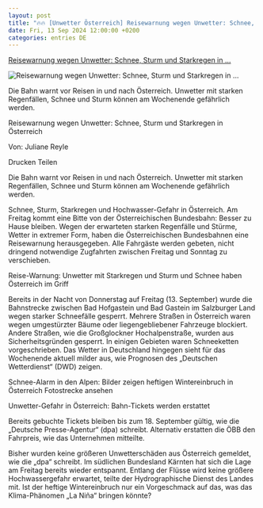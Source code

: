```yaml
---
layout: post
title: "🔥🔥 [Unwetter Österreich] Reisewarnung wegen Unwetter: Schnee, Sturm und Starkregen in ..."
date: Fri, 13 Sep 2024 12:00:00 +0200
categories: entries DE
---
```

[Reisewarnung wegen Unwetter: Schnee, Sturm und Starkregen in ...](https://www.echo24.de/service/wetter/reisewarnung-unwetter-schnee-oesterreich-gefahr-wetter-starkregen-sturm-gefahr-93298384.html)

![Reisewarnung wegen Unwetter: Schnee, Sturm und Starkregen in ...](https://www.echo24.de/assets/images/35/604/35604832-schneefall-in-oesterreich-kfe.jpg)

Die Bahn warnt vor Reisen in und nach Österreich. Unwetter mit starken Regenfällen, Schnee und Sturm können am Wochenende gefährlich werden.

Reisewarnung wegen Unwetter: Schnee, Sturm und Starkregen in Österreich

Von: Juliane Reyle

Drucken Teilen

Die Bahn warnt vor Reisen in und nach Österreich. Unwetter mit starken Regenfällen, Schnee und Sturm können am Wochenende gefährlich werden.

Schnee, Sturm, Starkregen und Hochwasser-Gefahr in Österreich. Am Freitag kommt eine Bitte von der Österreichischen Bundesbahn: Besser zu Hause bleiben. Wegen der erwarteten starken Regenfälle und Stürme, Wetter in extremer Form, haben die Österreichischen Bundesbahnen eine Reisewarnung herausgegeben. Alle Fahrgäste werden gebeten, nicht dringend notwendige Zugfahrten zwischen Freitag und Sonntag zu verschieben.

Reise-Warnung: Unwetter mit Starkregen und Sturm und Schnee haben Österreich im Griff

Bereits in der Nacht von Donnerstag auf Freitag (13. September) wurde die Bahnstrecke zwischen Bad Hofgastein und Bad Gastein im Salzburger Land wegen starker Schneefälle gesperrt. Mehrere Straßen in Österreich waren wegen umgestürzter Bäume oder liegengebliebener Fahrzeuge blockiert. Andere Straßen, wie die Großglockner Hochalpenstraße, wurden aus Sicherheitsgründen gesperrt. In einigen Gebieten waren Schneeketten vorgeschrieben. Das Wetter in Deutschland hingegen sieht für das Wochenende aktuell milder aus, wie Prognosen des „Deutschen Wetterdienst“ (DWD) zeigen.

Schnee-Alarm in den Alpen: Bilder zeigen heftigen Wintereinbruch in Österreich Fotostrecke ansehen

Unwetter-Gefahr in Österreich: Bahn-Tickets werden erstattet

Bereits gebuchte Tickets bleiben bis zum 18. September gültig, wie die „Deutsche Presse-Agentur“ (dpa) schreibt. Alternativ erstatten die ÖBB den Fahrpreis, wie das Unternehmen mitteilte.

Bisher wurden keine größeren Unwetterschäden aus Österreich gemeldet, wie die „dpa“ schreibt. Im südlichen Bundesland Kärnten hat sich die Lage am Freitag bereits wieder entspannt. Entlang der Flüsse wird keine größere Hochwassergefahr erwartet, teilte der Hydrographische Dienst des Landes mit. Ist der heftige Wintereinbruch nur ein Vorgeschmack auf das, was das Klima-Phänomen „La Niña“ bringen könnte?

